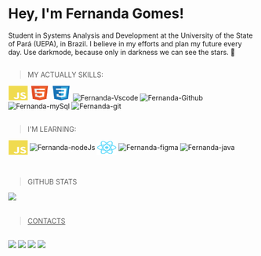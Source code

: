 # Hey, I'm Fernanda Gomes!
Student in Systems Analysis and Development at the University of the State of Pará (UEPA), in Brazil. I believe in my efforts and plan my future every day. Use darkmode, because only in darkness we can see the stars.
:blue_heart:
##
> MY ACTUALLY SKILLS:

<div style="display: inline_block">
    <img  alt="Fernanda-Js" height="30" width="40" src="https://raw.githubusercontent.com/devicons/devicon/master/icons/javascript/javascript-plain.svg">
    <img  alt="Fernanda-HTML" height="30" width="40" src="https://raw.githubusercontent.com/devicons/devicon/master/icons/html5/html5-original.svg">
    <img  alt="Fernanda-CSS" height="30" width="40" src="https://raw.githubusercontent.com/devicons/devicon/master/icons/css3/css3-original.svg">
    <img  alt="Fernanda-Vscode" height="30" width="40" src="https://cdn.jsdelivr.net/gh/devicons/devicon/icons/vscode/vscode-original.svg" />
    <img  alt="Fernanda-Github" height="30" width="40" src="https://cdn.jsdelivr.net/gh/devicons/devicon/icons/github/github-original.svg" />
    <img  alt="Fernanda-mySql" height="30" width="40"  src="https://cdn.jsdelivr.net/gh/devicons/devicon/icons/mysql/mysql-original.svg" />
    <img  alt="Fernanda-git" height="30" width="40" src="https://cdn.jsdelivr.net/gh/devicons/devicon/icons/git/git-original.svg" />
</div>

  
##
  
> I'M LEARNING:

<div style="display: inline_block">
   <img align="center" alt="Fernanda-Js" height="30" width="40" src="https://raw.githubusercontent.com/devicons/devicon/master/icons/javascript/javascript-plain.svg">
   <img align="center" alt="Fernanda-nodeJs" height="30" src="https://cdn.jsdelivr.net/gh/devicons/devicon/icons/nodejs/nodejs-original.svg" />
   <img align="center" alt="Fernanda-React" height="30" width="40" src="https://raw.githubusercontent.com/devicons/devicon/master/icons/react/react-original.svg">
   <img align="center" alt="Fernanda-figma" height="30" width="40" src="https://cdn.jsdelivr.net/gh/devicons/devicon/icons/figma/figma-original.svg" />
   <img align="center" alt="Fernanda-java" height="30" width="40" src="https://cdn.jsdelivr.net/gh/devicons/devicon/icons/php/php-original.svg" />
</div><br>
  
##
>GITHUB STATS
<div style="display: inline_block">
  <a href="https://github.com/ferjohfer">
  <img height="150em" src="https://github-readme-stats.vercel.app/api?username=ferjohfer&show_icons=true&theme=dracula&include_all_commits=true&count_private=true"/>
  <!--<img height="150em" src="https://github-readme-stats.vercel.app/api/top-langs/?username=ferjohfer&layout=compact&langs_count=7&theme=cobalt"/>-->
</div>
 
##
 
>CONTACTS  
<br>
<div>
  <a href="https://instagram.com/itsf3r" target="_blank"><img src="https://img.shields.io/badge/-Instagram-%23E4405F?style=for-the-badge&logo=instagram&logoColor=white" target="_blank"></a>
  <a href="#" target="_blank"><img src="https://img.shields.io/badge/Discord-7289DA?style=for-the-badge&logo=discord&logoColor=white" target="_blank"></a> 
  <a href = "mailto:ferjohfer@gmail.com"><img src="https://img.shields.io/badge/-Gmail-%23333?style=for-the-badge&logo=gmail&logoColor=white" target="_blank"></a>
  <a href= "https://www.linkedin.com/in/fernanda-gomes-93346a1a4" target="_blank"><img src="https://img.shields.io/badge/LinkedIn-0077B5?style=for-the-badge&logo=linkedin&logoColor=white" target="_blank"></a>
 
  <!--![Snake animation](https://github.com/ferjohfer/ferjohfer/blob/output/github-contribution-grid-snake.svg)-->
 
</div>
